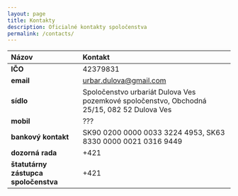 ```yaml
---
layout: page
title: Kontakty
description: Oficialné kontakty spoločenstva
permalink: /contacts/
---
```


|Názov|Kontakt|
|:-------------|:------------------|
|**IČO**| 42379831|
|**email**| urbar.dulova@gmail.com|  
|**sídlo**| Spoločenstvo urbariát Dulova Ves pozemkové spoločenstvo, Obchodná	25/15, 082 52	Dulova Ves |
|**mobil**| ??? | 
|**bankový kontakt**| SK90 0200 0000 0033 3224 4953, SK63 8330 0000 0021 0316 9449 |
|**dozorná rada**| +421 |
|**štatutárny zástupca spoločenstva**| +421  |

